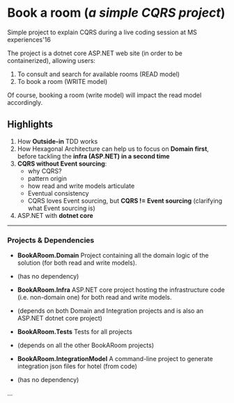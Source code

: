 # Book a room (*a simple CQRS project*)

Simple project to explain CQRS during a live coding session at MS experiences'16

The project is a dotnet core ASP.NET web site (in order to be containerized), allowing users:

1. To consult and search for available rooms (READ model)
2. To book a room (WRITE model)


Of course, booking a room (write model) will impact the read model accordingly.

## Highlights

1. How __Outside-in__ TDD works
2. How Hexagonal Architecture can help us to focus on __Domain first__, before tackling the __infra (ASP.NET) in a second time__
3. __CQRS without Event sourcing__:
    - why CQRS?
    - pattern origin
    - how read and write models articulate
    - Eventual consistency
    - CQRS loves Event sourcing, but __CQRS != Event sourcing__ (clarifying what Event sourcing is)
4. ASP.NET with __dotnet core__

---


### Projects & Dependencies
 - __BookARoom.Domain__ Project containing all the domain logic of the solution (for both read and write models).
  - (has no dependency)

 - __BookARoom.Infra__ ASP.NET core project hosting the infrastructure code (i.e. non-domain one) for both read and write models.
  - (depends on both Domain and Integration projects and is also an ASP.NET dotnet core project)

 - __BookARoom.Tests__ Tests for all projects
  - (depends on all the other BookARoom projects)

  - __BookARoom.IntegrationModel__ A command-line project to generate integration json files for hotel (from code)
   - (has no dependency)


...
